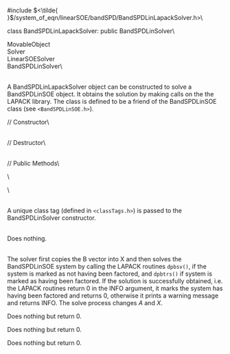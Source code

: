 \
\#include
$<\tilde{ }$/system_of_eqn/linearSOE/bandSPD/BandSPDLinLapackSolver.h$>$\

class BandSPDLinLapackSolver: public BandSPDLinSolver\

MovableObject\
Solver\
LinearSOESolver\
BandSPDLinSolver\

\
A BandSPDLinLapackSolver object can be constructed to solve a
BandSPDLinSOE object. It obtains the solution by making calls on the the
LAPACK library. The class is defined to be a friend of the BandSPDLinSOE
class (see  `<BandSPDLinSOE.h>`).

// Constructor\

\
// Destructor\

\
// Public Methods\

\

\

\
A unique class tag (defined in  `<classTags.h>`) is passed to the
BandSPDLinSolver constructor.

\
Does nothing.

\
The solver first copies the B vector into X and then solves the
BandSPDLinSOE system by calling the LAPACK routines `dpbsv()`, if the
system is marked as not having been factored, and `dpbtrs()` if system
is marked as having been factored. If the solution is successfully
obtained, i.e. the LAPACK routines return $0$ in the INFO argument, it
marks the system has having been factored and returns $0$, otherwise it
prints a warning message and returns INFO. The solve process changes $A$
and $X$.

Does nothing but return $0$.

Does nothing but return $0$.

Does nothing but return $0$.
